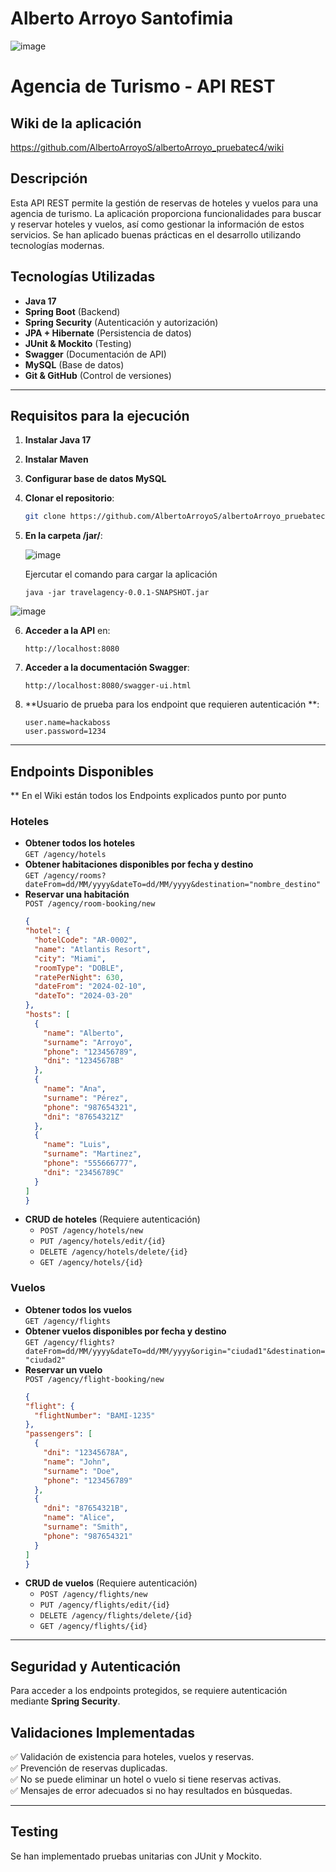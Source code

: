 # Alberto Arroyo Santofimia

![image](https://github.com/user-attachments/assets/cd99e2d6-f4da-453f-a88a-e8c30087fa9a)


# Agencia de Turismo - API REST

## Wiki de la aplicación

https://github.com/AlbertoArroyoS/albertoArroyo_pruebatec4/wiki

## Descripción

Esta API REST permite la gestión de reservas de hoteles y vuelos para una agencia de turismo. La aplicación proporciona funcionalidades para buscar y reservar hoteles y vuelos, así como gestionar la información de estos servicios. Se han aplicado buenas prácticas en el desarrollo utilizando tecnologías modernas.

## Tecnologías Utilizadas

- **Java 17**
- **Spring Boot** (Backend)
- **Spring Security** (Autenticación y autorización)
- **JPA + Hibernate** (Persistencia de datos)
- **JUnit & Mockito** (Testing)
- **Swagger** (Documentación de API)
- **MySQL** (Base de datos)
- **Git & GitHub** (Control de versiones)

---

## Requisitos para la ejecución

1. **Instalar Java 17**
2. **Instalar Maven**
3. **Configurar base de datos MySQL**
4. **Clonar el repositorio**:
   ```bash
   git clone https://github.com/AlbertoArroyoS/albertoArroyo_pruebatec4.git
   ```
5. **En la carpeta /jar/**:
   
   ![image](https://github.com/user-attachments/assets/e2f588b3-ca75-444e-adc1-a07a1bd62d0c)

   Ejercutar el comando para cargar la aplicación
   
   ```properties
   java -jar travelagency-0.0.1-SNAPSHOT.jar
   ```
![image](https://github.com/user-attachments/assets/2f6f373b-fe57-4d89-a235-f0fef945849e)

6. **Acceder a la API** en:
   ```
   http://localhost:8080
   ```
7. **Acceder a la documentación Swagger**:
   ```
   http://localhost:8080/swagger-ui.html
   ```
8. **Usuario de prueba para los endpoint que requieren autenticación **:
   ```
   user.name=hackaboss
   user.password=1234
   ```

---

## Endpoints Disponibles

** En el Wiki están todos los Endpoints explicados punto por punto

### Hoteles

- **Obtener todos los hoteles**  
  `GET /agency/hotels`
- **Obtener habitaciones disponibles por fecha y destino**  
  `GET /agency/rooms?dateFrom=dd/MM/yyyy&dateTo=dd/MM/yyyy&destination="nombre_destino"`
- **Reservar una habitación**  
  `POST /agency/room-booking/new`
  ```json
  {
  "hotel": {
    "hotelCode": "AR-0002",
    "name": "Atlantis Resort",
    "city": "Miami",
    "roomType": "DOBLE",
    "ratePerNight": 630,
    "dateFrom": "2024-02-10",
    "dateTo": "2024-03-20"
  },
  "hosts": [
    {
      "name": "Alberto",
      "surname": "Arroyo",
      "phone": "123456789",
      "dni": "12345678B"
    },
    {
      "name": "Ana",
      "surname": "Pérez",
      "phone": "987654321",
      "dni": "87654321Z"
    },
    {
      "name": "Luis",
      "surname": "Martinez",
      "phone": "555666777",
      "dni": "23456789C"
    }
  ]
  }

  ```
- **CRUD de hoteles** (Requiere autenticación)
  - `POST /agency/hotels/new`
  - `PUT /agency/hotels/edit/{id}`
  - `DELETE /agency/hotels/delete/{id}`
  - `GET /agency/hotels/{id}`

### Vuelos

- **Obtener todos los vuelos**  
  `GET /agency/flights`
- **Obtener vuelos disponibles por fecha y destino**  
  `GET /agency/flights?dateFrom=dd/MM/yyyy&dateTo=dd/MM/yyyy&origin="ciudad1"&destination="ciudad2"`
- **Reservar un vuelo**  
  `POST /agency/flight-booking/new`
  ```json
  {
  "flight": {
    "flightNumber": "BAMI-1235"
  },
  "passengers": [
    {
      "dni": "12345678A",
      "name": "John",
      "surname": "Doe",
      "phone": "123456789"
    },
    {
      "dni": "87654321B",
      "name": "Alice",
      "surname": "Smith",
      "phone": "987654321"
    }
  ]
  }

  ```
- **CRUD de vuelos** (Requiere autenticación)
  - `POST /agency/flights/new`
  - `PUT /agency/flights/edit/{id}`
  - `DELETE /agency/flights/delete/{id}`
  - `GET /agency/flights/{id}`

---

## Seguridad y Autenticación

Para acceder a los endpoints protegidos, se requiere autenticación mediante **Spring Security**.


## Validaciones Implementadas

✅ Validación de existencia para hoteles, vuelos y reservas.  
✅ Prevención de reservas duplicadas.  
✅ No se puede eliminar un hotel o vuelo si tiene reservas activas.  
✅ Mensajes de error adecuados si no hay resultados en búsquedas.  

---

## Testing

Se han implementado pruebas unitarias con JUnit y Mockito.


